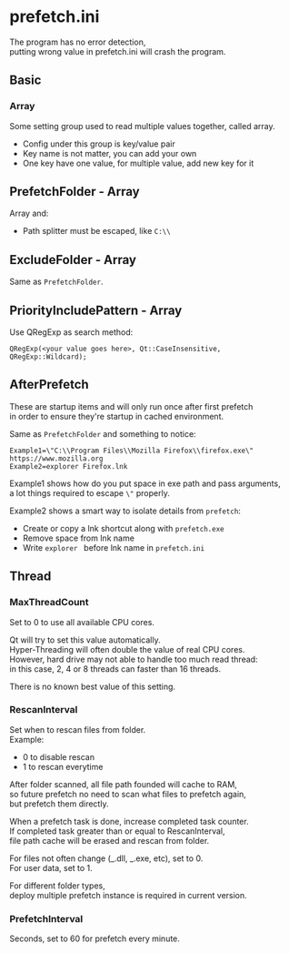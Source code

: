 # prefetch.ini

The program has no error detection,  
putting wrong value in prefetch.ini will crash the program.

## Basic

### Array

Some setting group used to read multiple values together, called array.

- Config under this group is key/value pair
- Key name is not matter, you can add your own
- One key have one value, for multiple value, add new key for it

## PrefetchFolder - Array

Array and:

- Path splitter must be escaped, like `C:\\`

## ExcludeFolder - Array

Same as `PrefetchFolder`.

## PriorityIncludePattern - Array

Use QRegExp as search method:

```
QRegExp(<your value goes here>, Qt::CaseInsensitive, QRegExp::Wildcard);
```

## AfterPrefetch

These are startup items and will only run once after first prefetch  
in order to ensure they're startup in cached environment.

Same as `PrefetchFolder` and something to notice:

```
Example1=\"C:\\Program Files\\Mozilla Firefox\\firefox.exe\" https://www.mozilla.org
Example2=explorer Firefox.lnk
```

Example1 shows how do you put space in exe path and pass arguments,  
a lot things required to escape `\"` properly.

Example2 shows a smart way to isolate details from `prefetch`:

- Create or copy a lnk shortcut along with `prefetch.exe`
- Remove space from lnk name
- Write `explorer ` before lnk name in `prefetch.ini`

## Thread

### MaxThreadCount

Set to 0 to use all available CPU cores.

Qt will try to set this value automatically.  
Hyper-Threading will often double the value of real CPU cores.  
However, hard drive may not able to handle too much read thread:  
in this case, 2, 4 or 8 threads can faster than 16 threads.

There is no known best value of this setting.

### RescanInterval

Set when to rescan files from folder.  
Example:

- 0 to disable rescan
- 1 to rescan everytime

After folder scanned, all file path founded will cache to RAM,  
so future prefetch no need to scan what files to prefetch again,  
but prefetch them directly.

When a prefetch task is done, increase completed task counter.  
If completed task greater than or equal to RescanInterval,  
file path cache will be erased and rescan from folder.

For files not often change (_.dll, _.exe, etc), set to 0.  
For user data, set to 1.

For different folder types,  
deploy multiple prefetch instance is required in current version.

### PrefetchInterval

Seconds, set to 60 for prefetch every minute.
